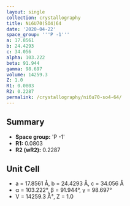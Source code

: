 ```yaml
---
layout: single
collection: crystallography
title: Ni6U70(SO4)64
date: '2020-04-22'
space_group: '''P -1'''
a: 17.8561
b: 24.4293
c: 34.056
alpha: 103.222
beta: 91.944
gamma: 98.697
volume: 14259.3
Z: 1.0
R1: 0.0803
R2: 0.2287
permalink: /crystallography/ni6u70-so4-64/
---
```


## Summary

- **Space group:** 'P -1'
- **R1:** 0.0803
- **R2 (wR2):** 0.2287

## Unit Cell
- a = 17.8561 Å, b = 24.4293 Å, c = 34.056 Å
- α = 103.222°, β = 91.944°, γ = 98.697°
- V = 14259.3 Å³, Z = 1.0
